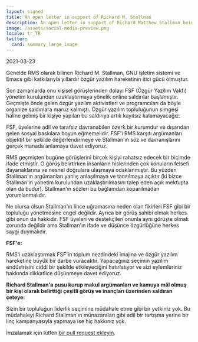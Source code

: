 ```yaml
---
layout: signed
title: An open letter in support of Richard M. Stallman
description: An open letter in support of Richard Matthew Stallman being reinstated by the Free Software Foundation
image: /assets/social-media-preview.png
locale: tr_TR
twitter:
  card: summary_large_image
---
```


2021-03-23

Genelde RMS olarak bilinen Richard M. Stallman, GNU işletim
sistemi ve Emacs gibi katkılarıyla yıllardır özgür yazılım
hareketinin itici gücü olmuştur.

Son zamanlarda onu kişisel görüşlerinden dolayı FSF
(Özgür Yazılım Vakfı) yönetim kurulundan uzaklaştırmaya
yönelik online saldırılar başlamıştır. Geçmişte önde
gelen özgür yazılım aktivistleri ve programcıları da böyle
organize saldırılara maruz kalmıştı. Özgür yazılım topluluğunun
simgesi haline gelmiş bir kişiye yapılan bu saldırıya artık
kayıtsız kalamayacağız.

FSF, üyelerine adil ve tarafsız davranabilen özerk bir kurumdur
ve dışarıdan gelen sosyal baskılara boyun eğmemelidir. FSF'i RMS
karşıtı argümanları objektif bir şekilde değerlendirmeye ve Stallman'ın
söz ve davranışlarını gerçek manada anlamaya davet ediyoruz.

RMS geçmişten bugüne görüşlerini birçok kişiyi rahatsız edecek
bir biçimde ifade etmiştir. O görüş belirtirken insanların hislerinden çok
konuların felsefi dayanaklarına ve nesnel doğrulara ulaşmaya odaklanmıştır.
Bu yüzden Stallman'ın argümanları yanlış anlaşılmaya ve tanıtılmaya açıktır
(ki bizce Stallman'ın yönetim kurulundan uzaklaştırılmasını talep eden açık
mektupta olan da budur). Stallman'ın sözleri bu bağlamdan koparılmadan
yorumlanmalıdır.

Ne olursa olsun Stallman'ın lince uğramasına neden
olan fikirleri FSF gibi bir topluluğu yönetmesine
engel değildir. Ayrıca bir görüş sahibi olmak herkes
gibi onun da hakkıdır. FSF üyeleri ve destekçileri
onunla aynı görüşte olmak zorunda değildir ama Stallman'ın
ifade ve düşünce özgürlüğüne herkes saygı duymalıdır.

**FSF'e:**

RMS'i uzaklaştırmak FSF'in toplum nezdindeki imajına
ve özgür yazılım hareketine büyük bir darbe vuracaktır.
Yapacağınız seçimin yazılım endüstrisini ciddi bir
şekilde etkileyeciğini hatırlatıyor ve sizi eylemleriniz
hakkında dikkatlice düşünmeye davet ediyoruz.

**Richard Stallman'a pusu kurup makul argümanları ve kamuya
mâl olmuş bir kişi olarak belirttiği çeşitli görüş ve inançları
üzerinden saldıran çeteye:**

Sizin bir topluluğun liderlik seçimine müdahale etme gibi
bir yetkiniz yok. Bu müdahaleyi Richard Stallman'ın münazaraları
gibi adil bir tartışma yerine bir linç kampanyasıyla yapmaya
ise hiç hakkınız yok.

İmzalamak için lütfen [bir pull request ekleyin](https://github.com/rms-support-letter/rms-support-letter.github.io/pulls).
